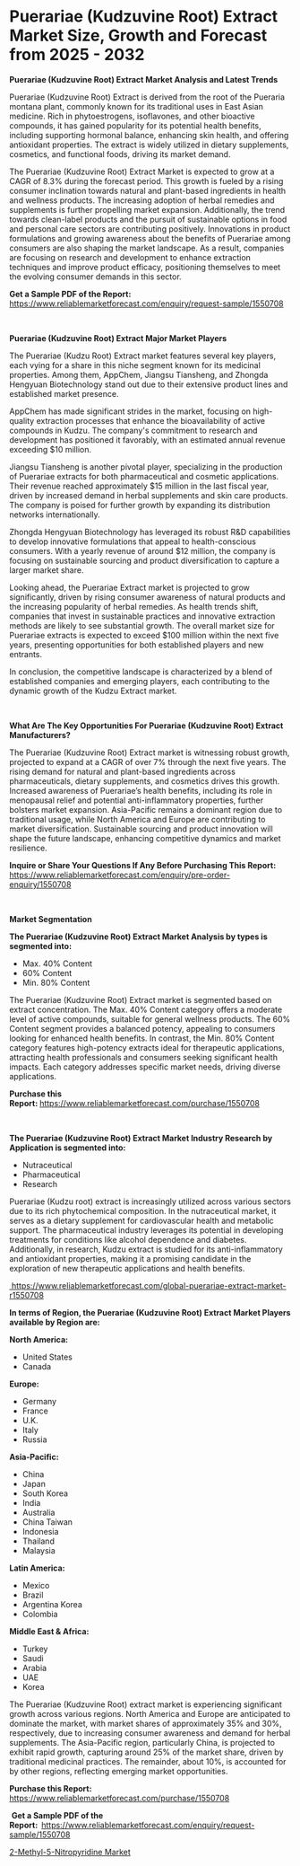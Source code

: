 <p><h1>Puerariae (Kudzuvine Root) Extract Market Size, Growth and Forecast from 2025 - 2032</h1></p><p><strong>Puerariae (Kudzuvine Root) Extract Market Analysis and Latest Trends</strong></p>
<p><p>Puerariae (Kudzuvine Root) Extract is derived from the root of the Pueraria montana plant, commonly known for its traditional uses in East Asian medicine. Rich in phytoestrogens, isoflavones, and other bioactive compounds, it has gained popularity for its potential health benefits, including supporting hormonal balance, enhancing skin health, and offering antioxidant properties. The extract is widely utilized in dietary supplements, cosmetics, and functional foods, driving its market demand.</p><p>The Puerariae (Kudzuvine Root) Extract Market is expected to grow at a CAGR of 8.3% during the forecast period. This growth is fueled by a rising consumer inclination towards natural and plant-based ingredients in health and wellness products. The increasing adoption of herbal remedies and supplements is further propelling market expansion. Additionally, the trend towards clean-label products and the pursuit of sustainable options in food and personal care sectors are contributing positively. Innovations in product formulations and growing awareness about the benefits of Puerariae among consumers are also shaping the market landscape. As a result, companies are focusing on research and development to enhance extraction techniques and improve product efficacy, positioning themselves to meet the evolving consumer demands in this sector.</p></p>
<p><strong>Get a Sample PDF of the Report:&nbsp;</strong> <a href="https://www.reliablemarketforecast.com/enquiry/request-sample/1550708?utm_campaign=1141&utm_medium=2&utm_source=Github&utm_content=ia&utm_term=01022025&utm_id=puerariae-kudzuvine-root-extract">https://www.reliablemarketforecast.com/enquiry/request-sample/1550708</a></p>
<p>&nbsp;</p>
<p><strong>Puerariae (Kudzuvine Root) Extract Major Market Players</strong></p>
<p><p>The Puerariae (Kudzu Root) Extract market features several key players, each vying for a share in this niche segment known for its medicinal properties. Among them, AppChem, Jiangsu Tiansheng, and Zhongda Hengyuan Biotechnology stand out due to their extensive product lines and established market presence.</p><p>AppChem has made significant strides in the market, focusing on high-quality extraction processes that enhance the bioavailability of active compounds in Kudzu. The company's commitment to research and development has positioned it favorably, with an estimated annual revenue exceeding $10 million. </p><p>Jiangsu Tiansheng is another pivotal player, specializing in the production of Puerariae extracts for both pharmaceutical and cosmetic applications. Their revenue reached approximately $15 million in the last fiscal year, driven by increased demand in herbal supplements and skin care products. The company is poised for further growth by expanding its distribution networks internationally.</p><p>Zhongda Hengyuan Biotechnology has leveraged its robust R&D capabilities to develop innovative formulations that appeal to health-conscious consumers. With a yearly revenue of around $12 million, the company is focusing on sustainable sourcing and product diversification to capture a larger market share.</p><p>Looking ahead, the Puerariae Extract market is projected to grow significantly, driven by rising consumer awareness of natural products and the increasing popularity of herbal remedies. As health trends shift, companies that invest in sustainable practices and innovative extraction methods are likely to see substantial growth. The overall market size for Puerariae extracts is expected to exceed $100 million within the next five years, presenting opportunities for both established players and new entrants. </p><p>In conclusion, the competitive landscape is characterized by a blend of established companies and emerging players, each contributing to the dynamic growth of the Kudzu Extract market.</p></p>
<p>&nbsp;</p>
<p><strong>What Are The Key Opportunities For Puerariae (Kudzuvine Root) Extract Manufacturers?</strong></p>
<p><p>The Puerariae (Kudzuvine Root) Extract market is witnessing robust growth, projected to expand at a CAGR of over 7% through the next five years. The rising demand for natural and plant-based ingredients across pharmaceuticals, dietary supplements, and cosmetics drives this growth. Increased awareness of Puerariae’s health benefits, including its role in menopausal relief and potential anti-inflammatory properties, further bolsters market expansion. Asia-Pacific remains a dominant region due to traditional usage, while North America and Europe are contributing to market diversification. Sustainable sourcing and product innovation will shape the future landscape, enhancing competitive dynamics and market resilience.</p></p>
<p><strong>Inquire or Share Your Questions If Any Before Purchasing This Report:</strong> <a href="https://www.reliablemarketforecast.com/enquiry/pre-order-enquiry/1550708?utm_campaign=1141&utm_medium=2&utm_source=Github&utm_content=ia&utm_term=01022025&utm_id=puerariae-kudzuvine-root-extract">https://www.reliablemarketforecast.com/enquiry/pre-order-enquiry/1550708</a></p>
<p>&nbsp;</p>
<p><strong>Market Segmentation</strong></p>
<p><strong>The Puerariae (Kudzuvine Root) Extract Market Analysis by types is segmented into:</strong></p>
<p><ul><li>Max. 40% Content</li><li>60% Content</li><li>Min. 80% Content</li></ul></p>
<p><p>The Puerariae (Kudzuvine Root) Extract market is segmented based on extract concentration. The Max. 40% Content category offers a moderate level of active compounds, suitable for general wellness products. The 60% Content segment provides a balanced potency, appealing to consumers looking for enhanced health benefits. In contrast, the Min. 80% Content category features high-potency extracts ideal for therapeutic applications, attracting health professionals and consumers seeking significant health impacts. Each category addresses specific market needs, driving diverse applications.</p></p>
<p><strong>Purchase this Report:&nbsp;</strong><a href="https://www.reliablemarketforecast.com/purchase/1550708?utm_campaign=1141&utm_medium=2&utm_source=Github&utm_content=ia&utm_term=01022025&utm_id=puerariae-kudzuvine-root-extract">https://www.reliablemarketforecast.com/purchase/1550708</a></p>
<p>&nbsp;</p>
<p><strong>The Puerariae (Kudzuvine Root) Extract Market Industry Research by Application is segmented into:</strong></p>
<p><ul><li>Nutraceutical</li><li>Pharmaceutical</li><li>Research</li></ul></p>
<p><p>Puerariae (Kudzu root) extract is increasingly utilized across various sectors due to its rich phytochemical composition. In the nutraceutical market, it serves as a dietary supplement for cardiovascular health and metabolic support. The pharmaceutical industry leverages its potential in developing treatments for conditions like alcohol dependence and diabetes. Additionally, in research, Kudzu extract is studied for its anti-inflammatory and antioxidant properties, making it a promising candidate in the exploration of new therapeutic applications and health benefits.</p></p>
<p><a href="https://www.reliablemarketforecast.com/global-puerariae-extract-market-r1550708?utm_campaign=1141&utm_medium=2&utm_source=Github&utm_content=ia&utm_term=01022025&utm_id=puerariae-kudzuvine-root-extract">&nbsp;https://www.reliablemarketforecast.com/global-puerariae-extract-market-r1550708</a></p>
<p><strong>In terms of Region, the Puerariae (Kudzuvine Root) Extract Market Players available by Region are:</strong></p>
<p>
    <p> <strong> North America: </strong>
        <ul>
            <li>United States</li>
            <li>Canada</li>
        </ul>
        </p> 
    <p> <strong> Europe: </strong>
        <ul>
            <li>Germany</li>
            <li>France</li>
            <li>U.K.</li>
            <li>Italy</li>
            <li>Russia</li>
        </ul>
        </p> 
    <p> <strong> Asia-Pacific: </strong>
        <ul>
            <li>China</li>
            <li>Japan</li>
            <li>South Korea</li>
            <li>India</li>
            <li>Australia</li>
            <li>China Taiwan</li>
            <li>Indonesia</li>
            <li>Thailand</li>
            <li>Malaysia</li>
        </ul>
        </p> 
    <p> <strong> Latin America: </strong>
        <ul>
            <li>Mexico</li>
            <li>Brazil</li>
            <li>Argentina Korea</li>
            <li>Colombia</li>
        </ul>
        </p> 
    <p> <strong> Middle East & Africa: </strong>
        <ul>
            <li>Turkey</li>
            <li>Saudi</li>
            <li>Arabia</li>
            <li>UAE</li>
            <li>Korea</li>
        </ul>
    </p>
    </p>
<p><p>The Puerariae (Kudzuvine Root) extract market is experiencing significant growth across various regions. North America and Europe are anticipated to dominate the market, with market shares of approximately 35% and 30%, respectively, due to increasing consumer awareness and demand for herbal supplements. The Asia-Pacific region, particularly China, is projected to exhibit rapid growth, capturing around 25% of the market share, driven by traditional medicinal practices. The remainder, about 10%, is accounted for by other regions, reflecting emerging market opportunities.</p></p>
<p><strong>Purchase this Report: </strong><a href="https://www.reliablemarketforecast.com/purchase/1550708?utm_campaign=1141&utm_medium=2&utm_source=Github&utm_content=ia&utm_term=01022025&utm_id=puerariae-kudzuvine-root-extract">https://www.reliablemarketforecast.com/purchase/1550708</a></p>
<p>&nbsp;<strong>Get a Sample PDF of the Report:&nbsp;&nbsp;</strong><a href="https://www.reliablemarketforecast.com/enquiry/request-sample/1550708?utm_campaign=1141&utm_medium=2&utm_source=Github&utm_content=ia&utm_term=01022025&utm_id=puerariae-kudzuvine-root-extract">https://www.reliablemarketforecast.com/enquiry/request-sample/1550708</a></p>
<p><strong></strong></p>
<p><p><a href="https://github.com/FassouRP/Market-Research-Report-List-7/blob/main/2-methyl-5-nitropyridine-market.md?utm_campaign=1141&utm_medium=2&utm_source=Github&utm_content=ia&utm_term=01022025&utm_id=puerariae-kudzuvine-root-extract">2-Methyl-5-Nitropyridine Market</a></p></p>